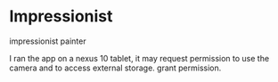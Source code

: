 # Impressionist
impressionist painter

I ran the app on a nexus 10 tablet, it may request permission to use the camera and to access external storage. grant permission. 
